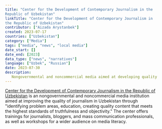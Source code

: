 ```yaml
---
title: "Center for the Development of Contemporary Journalism in the
Republic of Uzbekistan"
linkTitle: "Center for the Development of Contemporary Journalism in
the Republic of Uzbekistan"
contributor: ["Aizada Arystanbek"]
created: 2023-07-17
countries: ["Uzbekistan"]
category: ["Media"]
tags: ["media", "news", "local media"]
date_start: []
date_end: [2023]
data_type: ["news", "narratives"]
language: ["Uzbek", "Russian"]
date: 2023-07-30
description:
   Nongovernmental and noncommercial media aimed at developing quality journalism in Uzbekistan.
---
```


[Center for the Development of Contemporary Journalism in the Republic of Uzbekistan](https://mjdc.uz/) is an nongovernmental and noncommercial media institution aimed at improving the quality of journalism in Uzbekistan through "identifying problem areas, education, creating quality content that meets the highest standards of truthfulness and objectivity." The center offers trainings for journalists, bloggers, and mass communication professionals, as well as workshops for a wider audience on media literacy.
